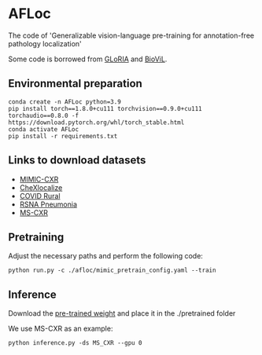 # AFLoc

The code of 'Generalizable vision-language pre-training for annotation-free pathology localization'

Some code is borrowed from [GLoRIA](https://github.com/marshuang80/gloria) and [BioViL](https://github.com/microsoft/hi-ml).

## Environmental preparation

```
conda create -n AFLoc python=3.9
pip install torch==1.8.0+cu111 torchvision==0.9.0+cu111 torchaudio==0.8.0 -f https://download.pytorch.org/whl/torch_stable.html
conda activate AFLoc
pip install -r requirements.txt
```

## Links to download datasets

- [MIMIC-CXR](https://physionet.org/content/mimic-cxr-jpg/2.0.0/)
- [CheXlocalize](https://stanfordaimi.azurewebsites.net/datasets/abfb76e5-70d5-4315-badc-c94dd82e3d6d)
- [COVID Rural](https://www.cancerimagingarchive.net/collection/covid-19-ar/)
- [RSNA Pneumonia](https://www.kaggle.com/competitions/rsna-pneumonia-detection-challenge)
- [MS-CXR](https://aka.ms/ms-cxr)

## Pretraining

Adjust the necessary paths and perform the following code:

```
python run.py -c ./afloc/mimic_pretrain_config.yaml --train
```

## Inference

Download the [pre-trained weight](https://drive.google.com/drive/folders/1RQktI5NN-vd1-xVnt3DDPI9hl3eUxzpq) and place it in the ./pretrained folder

We use MS-CXR as an example:

```
python inference.py -ds MS_CXR --gpu 0 
```
